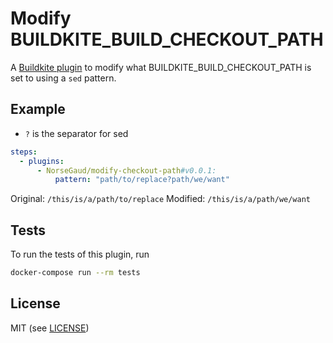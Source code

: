 # Modify BUILDKITE_BUILD_CHECKOUT_PATH

A [Buildkite plugin](https://buildkite.com/docs/agent/v3/plugins) to modify what BUILDKITE_BUILD_CHECKOUT_PATH is set to using a `sed` pattern.

## Example

- `?` is the separator for sed

```yml
steps:
  - plugins:
      - NorseGaud/modify-checkout-path#v0.0.1:
          pattern: "path/to/replace?path/we/want"
```

Original: `/this/is/a/path/to/replace`
Modified: `/this/is/a/path/we/want`

## Tests

To run the tests of this plugin, run
```sh
docker-compose run --rm tests
```

## License

MIT (see [LICENSE](LICENSE))
